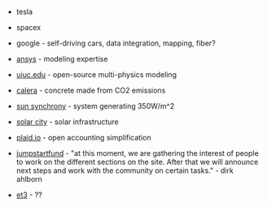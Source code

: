 - tesla

- spacex

- google - self-driving cars, data integration, mapping, fiber?

- [ansys](http://www.ansys.com) - modeling expertise

- [uiuc.edu](http://www.csar.uiuc.edu/rocstar/index.html) - open-source multi-physics modeling

- [calera](http://calera.com) - concrete made from CO2 emissions

- [sun synchrony](http://sunsynchrony.com) -  system generating 350W/m^2

- [solar city](http://solarcity.com) - solar infrastructure

- [plaid.io](https://plaid.io) - open accounting simplification

- [jumpstartfund](https://www.jumpstartfund.com) - "at this moment, we are gathering the interest of people to work on the different sections on the site. After that we will announce next steps and work with the community on certain tasks." - dirk ahlborn

- [et3](http://et3.com) - ??
